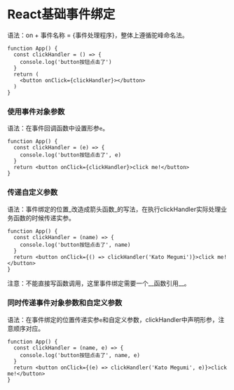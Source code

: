# React基础事件绑定

语法：on + 事件名称 = {事件处理程序}，整体上遵循驼峰命名法。

```react
function App() {
  const clickHandler = () => {
    console.log('button按钮点击了')
  }
  return (
    <button onClick={clickHandler}></button>
  )
}
```

### 使用事件对象参数

语法：在事件回调函数中设置形参`e`。

```react
function App() {
  const clickHandler = (e) => {
    console.log('button按钮点击了', e)
  }
  return <button onClick={clickHandler}>click me!</button>
}
```

### 传递自定义参数

语法：事件绑定的位置_改造成箭头函数_的写法，在执行clickHandler实际处理业务函数的时候传递实参。

```react
function App() {
  const clickHandler = (name) => {
    console.log('button按钮点击了', name)
  }
  return <button onClick={() => clickHandler('Kato Megumi')}>click me!</button>
}
```

注意：不能直接写函数调用，这里事件绑定需要一个__函数引用__。

### 同时传递事件对象参数和自定义参数

语法：在事件绑定的位置传递实参`e`和自定义参数，clickHandler中声明形参，注意顺序对应。

```react
function App() {
  const clickHandler = (name, e) => {
    console.log('button按钮点击了', name, e)
  }
  return <button onClick={(e) => clickHandler('Kato Megumi', e)}>click me!</button>
}
```

